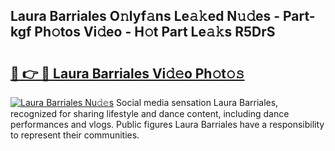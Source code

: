 ## Laura Barriales O𝚗lyf𝚊ns Le𝚊𝚔ed N𝚞𝚍es - Part-kgf Ph𝚘tos Vi𝚍eo - H𝚘t Part Le𝚊𝚔s R5DrS

# <h2><a href="http://hf0z83.feru.top/?c=Laura+Barriales">🔗 👉 🔴 Laura Barriales Vi𝚍𝚎o Ph𝚘t𝚘𝚜</a></h2>

[![Laura Barriales Nu𝚍𝚎s](https://i.imgur.com/0TWrTi3.gif)](http://hf0z83.feru.top/?c=Laura+Barriales)
Social media sensation Laura Barriales, recognized for sharing lifestyle and dance content, including dance performances and vlogs. Public figures Laura Barriales have a responsibility to represent their communities. 
